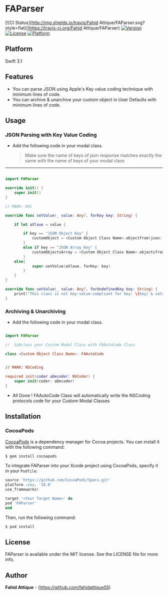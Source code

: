 # FAParser

[![CI Status](http://img.shields.io/travis/Fahid Attique/FAParser.svg?style=flat)](https://travis-ci.org/Fahid Attique/FAParser)
[![Version](https://img.shields.io/cocoapods/v/FAParser.svg?style=flat)](http://cocoapods.org/pods/FAParser)
[![License](https://img.shields.io/cocoapods/l/FAParser.svg?style=flat)](http://cocoapods.org/pods/FAParser)
[![Platform](https://img.shields.io/cocoapods/p/FAParser.svg?style=flat)](http://cocoapods.org/pods/FAParser)


## Platform

Swift 3.1


## Features

* You can parse JSON using Apple's Key value coding technique with minimum lines of code.
* You can archive & unarchive your custom object in User Defaults with minimum lines of code.


## Usage

### JSON Parsing with Key Value Coding

- Add the following code in your modal class.
    
    > Make sure the name of keys of json response matches exactly the same with the name of keys of your modal class 
---

```swift

import FAParser

override init() {
    super.init()
}

// MARK: KVC

override func setValue(_ value: Any?, forKey key: String) {

    if let aVlaue = value {

        if key == "JSON Object Key" {
            customObject = <Custom Object Class Name>.objectfrom(json: value)
        }
        else if key == "JSON Array Key" {
            customObjectsArray = <Custom Object Class Name>.objectsfrom(jsonArray: value as! Array)
        }
    else{
            super.setValue(aVlaue, forKey: key)
        }
    }
}

override func setValue(_ value: Any?, forUndefinedKey key: String) {
    print("This class is not key-value-compliant for key: \(key) & value : \(value)")
}

```


### Archiving & Unarchiving

* Add the following code in your modal class.

```swift

import FAParser

//  Subclass your Custom Modal Class with FAAutoCode Class 

class <Custom Object Class Name>: FAAutoCode

 
// MARK: NSCoding

required init(coder aDecoder: NSCoder) {
    super.init(coder: aDecoder)
}

```

* All Done ! FAAutoCode Class will automatically write the NSCoding protocols code for your Custom Modal Classes 




## Installation

### CocoaPods

[CocoaPods](http://cocoapods.org) is a dependency manager for Cocoa projects. You can install it with the following command:

```bash
$ gem install cocoapods
```


To integrate FAParser into your Xcode project using CocoaPods, specify it in your `Podfile`:

```ruby
source 'https://github.com/CocoaPods/Specs.git'
platform :ios, '10.0'
use_frameworks!

target '<Your Target Name>' do
pod 'FAParser'
end
```

Then, run the following command:

```bash
$ pod install
```


## License

FAParser is available under the MIT license. See the LICENSE file for more info.


## Author

**Fahid Attique** - (https://github.com/fahidattique55)

